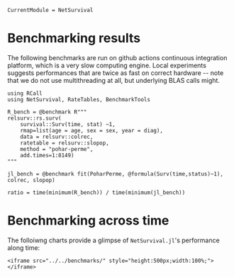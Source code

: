 ```@meta
CurrentModule = NetSurvival
```

# Benchmarking results

The following benchmarks are run on github actions continuous integration platform, which is a very slow computing engine. Local experiments suggests performances that are twice as fast on correct hardware -- note that we do not use multithreading at all, but underlying BLAS calls might. 

```@example 1
using RCall
using NetSurvival, RateTables, BenchmarkTools

R_bench = @benchmark R"""
relsurv::rs.surv(
    survival::Surv(time, stat) ~1, 
    rmap=list(age = age, sex = sex, year = diag), 
    data = relsurv::colrec, 
    ratetable = relsurv::slopop, 
    method = "pohar-perme", 
    add.times=1:8149)
"""

jl_bench = @benchmark fit(PoharPerme, @formula(Surv(time,status)~1), colrec, slopop)

ratio = time(minimum(R_bench)) / time(minimum(jl_bench))
```


# Benchmarking across time

The folloiwng charts provide a glimpse of `NetSurvival.jl`'s performance along time: 

```@raw html
<iframe src="../../benchmarks/" style="height:500px;width:100%;"></iframe>
```
